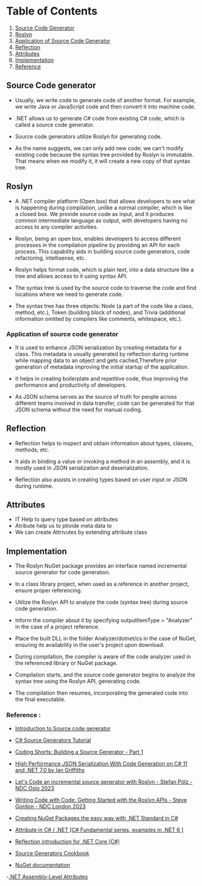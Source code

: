 # Table of Contents

1. [Source Code Generator](#source-code-generator)
1. [Roslyn](#roslyn)
1. [Application of Source Code Generator](#application-of-source-code-generator)
1. [Reflection](#reflection)
1. [Attributes](#attributes)
1. [Implementation](#implementation)
1. [Reference](#reference)

## Source Code generator

- Usually, we write code to generate code of another format. For example, we write Java or JavaScript code and then convert it into machine code.

- .NET allows us to generate C# code from existing C# code, which is called a source code generator.

- Source code generators utilize Roslyn for generating code.

- As the name suggests, we can only add new code; we can't modify existing code because the syntax tree provided by Roslyn is immutable. That means when we modify it, it will create a new copy of that syntax tree.

## Roslyn

- A .NET compiler platform (Open box) that allows developers to see what is happening during compilation, unlike a normal compiler, which is like a closed box. We provide source code as input, and it produces common intermediate language as output, with developers having no access to any compiler activities.

- Roslyn, being an open box, enables developers to access different processes in the compilation pipeline by providing
  an API for each process. This capability aids in building source code generators, code refactoring, intellisense, etc.

- Roslyn helps format code, which is plain text, into a data structure like a tree and allows access to it using syntax API.

- The syntax tree is used by the source code to traverse the code and find locations where we need to generate code.

- The syntax tree has three objects: Node (a part of the code like a class, method, etc.), Token (building block of nodes),
  and Trivia (additional information omitted by compilers like comments, whitespace, etc.).

### Application of source code generator

- It is used to enhance JSON serialization by creating metadata for a class. This metadata is usually generated by reflection during runtime while mapping data to an object and gets cached,Therefore prior generation of metadata improving the initial startup of the application.

- It helps in creating boilerplate and repetitive code, thus improving the performance and productivity of developers.

- As JSON schema serves as the source of truth for people across different teams involved in data transfer, code can be generated for that JSON schema without the need for manual coding.

## Reflection

- Reflection helps to inspect and obtain information about types, classes, methods, etc.

- It aids in binding a value or invoking a method in an assembly, and it is mostly used in JSON serialization and deserialization.

- Reflection also assists in creating types based on user input or JSON during runtime.

## Attributes

- IT Help to query type based on attributes
- Atribute help us to ptivide meta data to
- We can create Attrivutes by extending attribute class

## Implementation

- The Roslyn NuGet package provides an interface named incremental source generator for code generation.

- In a class library project, when used as a reference in another project, ensure proper referencing.

- Utilize the Roslyn API to analyze the code (syntax tree) during source code generation.

- Inform the compiler about it by specifying outputItemType = "Analyzer" in the case of a project reference.

- Place the built DLL in the folder Analyzer/dotnet/cs in the case of NuGet, ensuring its availability in the user's project upon download.

- During compilation, the compiler is aware of the code analyzer used in the referenced library or NuGet package.

- Compilation starts, and the source code generator begins to analyze the syntax tree using the Roslyn API, generating code.

- The compilation then resumes, incorporating the generated code into the final executable.

### Reference :

- [Introduction to Source code generator](https://learn.microsoft.com/en-us/dotnet/csharp/roslyn-sdk/source-generators-overview)

- [C# Source Generators Tutorial](https://youtu.be/IUMZH5Z4r00?si=Qd2LenzkQl9tHK2F)

- [Coding Shorts: Building a Source Generator - Part 1](https://youtu.be/KNUUkD9OoOQ?si=yhQIhzYQg5dD0a1A)

- [High Performance JSON Serialization With Code Generation on C# 11 and .NET 7.0 by Ian Griffiths](https://youtu.be/aTcD-axJBac?si=qGk9Hp8DTkn28bJp)

- [Let's Code an incremental source generator with Roslyn - Stefan Pölz - NDC Oslo 2023](https://www.youtube.com/watch?v=BfYxZ4mfv0E&t=2289s)

- [Writing Code with Code: Getting Started with the Roslyn APIs - Steve Gordon - NDC London 2023](https://www.youtube.com/watch?v=2AtNjxnwxZk&t=2113s)

- [Creating NuGet Packages the easy way with .NET Standard in C#](https://www.youtube.com/watch?v=AF1y9gLcxjQ&t=3631s)

- [Attribute in C# / .NET [C# Fundamental series, examples in .NET 6 ]](https://www.youtube.com/watch?v=N0uaB7oQb_s)

- [Reflection introduction for .NET Core (C#)](https://www.youtube.com/watch?v=N0uaB7oQb_s)

- [Source Generators Cookbook](https://github.com/dotnet/roslyn/blob/main/docs/features/source-generators.cookbook.md#package-a-generator-as-a-nuget-package)

- [NuGet documentation](https://learn.microsoft.com/en-us/nuget/)

-[.NET Assembly-Level Attributes](https://www.youtube.com/watch?v=noxNMji-DRw)
